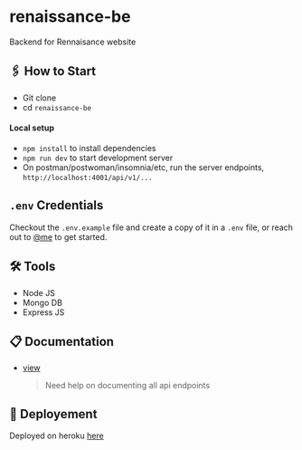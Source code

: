 # renaissance-be

Backend for Rennaisance website

## 🖇 How to Start

- Git clone
- cd `renaissance-be`

#### Local setup

- `npm install` to install dependencies
- `npm run dev` to start development server
- On postman/postwoman/insomnia/etc, run the server endpoints, `http://localhost:4001/api/v1/...`

## `.env` Credentials

Checkout the `.env.example` file and create a copy of it in a `.env` file, or reach out to [@me](https://github.com/neymarjimoh) to get started.

## 🛠 Tools

- Node JS
- Mongo DB
- Express JS

## 📋 Documentation

- [view](https://documenter.getpostman.com/view/8239792/TW6zG6vs)
  > Need help on documenting all api endpoints

## 🚀 Deployement

Deployed on heroku [here](https://renaissance-be.herokuapp.com)
